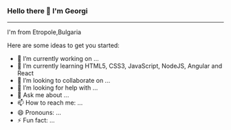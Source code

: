 ### Hello there 👋 I'm Georgi
----

I'm from Etropole,Bulgaria

Here are some ideas to get you started:

- 🔭 I’m currently working on ...
- 🌱 I’m currently learning HTML5, CSS3, JavaScript, NodeJS, Angular and React
- 👯 I’m looking to collaborate on ...
- 🤔 I’m looking for help with ...
- 💬 Ask me about ...
- 📫 How to reach me: ...
- 😄 Pronouns: ...
- ⚡ Fun fact: ...

